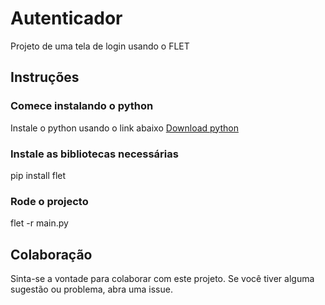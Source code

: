 # Autenticador

Projeto de uma tela de login usando o FLET

## Instruções

### Comece instalando o python
Instale o python usando o link abaixo
[Download python](https://www.python.org/downloads/)

### Instale as bibliotecas necessárias
pip install flet

### Rode o projecto
flet -r main.py

## Colaboração
Sinta-se a vontade para colaborar com este projeto.
Se você tiver alguma sugestão ou problema, abra uma issue.
